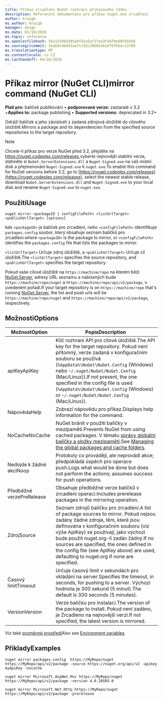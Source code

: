 ```yaml
---
title: Příkaz zrcadlení NuGet rozhraní příkazového řádku
description: Referenční dokumentace pro příkaz nuget.exe zrcadlení
author: kraigb
ms.author: kraigb
manager: douge
ms.date: 01/18/2018
ms.topic: reference
ms.openlocfilehash: 5ba13196d385abf42a5af2faa3fe6f0e80fb59d8
ms.sourcegitcommit: 3eab9c4dd41ea7ccd2c28bb5ab16f6fbbec13708
ms.translationtype: MT
ms.contentlocale: cs-CZ
ms.lasthandoff: 04/26/2018
---
```

# <a name="mirror-command-nuget-cli"></a><span data-ttu-id="a8ca3-103">Příkaz mirror (NuGet CLI)</span><span class="sxs-lookup"><span data-stu-id="a8ca3-103">mirror command (NuGet CLI)</span></span>

<span data-ttu-id="a8ca3-104">**Platí pro:** balíček publikování &bullet; **podporované verze:** zastaralé v 3.2 +</span><span class="sxs-lookup"><span data-stu-id="a8ca3-104">**Applies to:** package publishing &bullet; **Supported versions:** deprecated in 3.2+</span></span>

<span data-ttu-id="a8ca3-105">Odráží balíček a jeho závislosti z zadaná zdrojová úložiště do cílového úložiště.</span><span class="sxs-lookup"><span data-stu-id="a8ca3-105">Mirrors a package and its dependencies from the specified source repositories to the target repository.</span></span>

> [!NOTE]
> <span data-ttu-id="a8ca3-106">Chcete-li příkaz pro verze NuGet před 3.2, přejděte na [ https://nuget.codeplex.com/releases ](https://nuget.codeplex.com/releases)vyberte nejnovější stabilní verze, stáhněte si `NuGet.ServerExtensions.dll` a `Nuget-Signed.exe` na váš místní disk a přejmenování `Nuget-Signed.exe` k `nuget.exe`.</span><span class="sxs-lookup"><span data-stu-id="a8ca3-106">To enable this command for NuGet versions before 3.2, go to [https://nuget.codeplex.com/releases](https://nuget.codeplex.com/releases), select the newest stable release, download `NuGet.ServerExtensions.dll` and `Nuget-Signed.exe` to your local disk and rename `Nuget-Signed.exe` to `nuget.exe`.</span></span>

## <a name="usage"></a><span data-ttu-id="a8ca3-107">Použití</span><span class="sxs-lookup"><span data-stu-id="a8ca3-107">Usage</span></span>

```cli
nuget mirror <packageID | configFilePath> <listUrlTarget> <publishUrlTarget> [options]
```

<span data-ttu-id="a8ca3-108">kde `<packageID>` je balíček pro zrcadlení, nebo `<configFilePath>` identifikuje `packages.config` soubor, který obsahuje seznam balíčků pro zrcadlení.</span><span class="sxs-lookup"><span data-stu-id="a8ca3-108">where `<packageID>` is the package to mirror, or `<configFilePath>` identifies the `packages.config` file that lists the packages to mirror.</span></span>

<span data-ttu-id="a8ca3-109">`<listUrlTarget>` Určuje zdroj úložiště, a `<publishUrlTarget>` Určuje cíl úložiště.</span><span class="sxs-lookup"><span data-stu-id="a8ca3-109">The `<listUrlTarget>` specifies the source repository, and `<publishUrlTarget>` specifies the target repository.</span></span>

<span data-ttu-id="a8ca3-110">Pokud vaše cílové úložiště na `https://machine/repo` na kterém běží [NuGet.Server](../hosting-packages/nuget-server.md), adresy URL seznamu a nabízených bude `https://machine/repo/nuget` a `https://machine/repo/api/v2/package`, v uvedeném pořadí.</span><span class="sxs-lookup"><span data-stu-id="a8ca3-110">If your target repository is on `https://machine/repo` that's running [NuGet.Server](../hosting-packages/nuget-server.md), the list and push urls will be `https://machine/repo/nuget` and `https://machine/repo/api/v2/package`, respectively.</span></span>

## <a name="options"></a><span data-ttu-id="a8ca3-111">Možnosti</span><span class="sxs-lookup"><span data-stu-id="a8ca3-111">Options</span></span>

| <span data-ttu-id="a8ca3-112">Možnost</span><span class="sxs-lookup"><span data-stu-id="a8ca3-112">Option</span></span> | <span data-ttu-id="a8ca3-113">Popis</span><span class="sxs-lookup"><span data-stu-id="a8ca3-113">Description</span></span> |
| --- | --- |
| <span data-ttu-id="a8ca3-114">apiKey</span><span class="sxs-lookup"><span data-stu-id="a8ca3-114">ApiKey</span></span> | <span data-ttu-id="a8ca3-115">Klíč rozhraní API pro cílové úložiště.</span><span class="sxs-lookup"><span data-stu-id="a8ca3-115">The API key for the target repository.</span></span> <span data-ttu-id="a8ca3-116">Pokud není přítomný, verze zadaná v konfiguračním souboru se používá (`%AppData%\NuGet\NuGet.Config` (Windows) nebo `~/.nuget/NuGet/NuGet.Config` (Mac/Linux)).</span><span class="sxs-lookup"><span data-stu-id="a8ca3-116">If not present,  the one specified in the config file is used (`%AppData%\NuGet\NuGet.Config` (Windows) or `~/.nuget/NuGet/NuGet.Config` (Mac/Linux)).</span></span> |
| <span data-ttu-id="a8ca3-117">Nápověda</span><span class="sxs-lookup"><span data-stu-id="a8ca3-117">Help</span></span> | <span data-ttu-id="a8ca3-118">Zobrazí nápovědu pro příkaz.</span><span class="sxs-lookup"><span data-stu-id="a8ca3-118">Displays help information for the command.</span></span> |
| <span data-ttu-id="a8ca3-119">NoCache</span><span class="sxs-lookup"><span data-stu-id="a8ca3-119">NoCache</span></span> | <span data-ttu-id="a8ca3-120">NuGet bránit v použití balíčky v mezipaměti.</span><span class="sxs-lookup"><span data-stu-id="a8ca3-120">Prevents NuGet from using cached packages.</span></span> <span data-ttu-id="a8ca3-121">V tématu [správy globální balíčky a složky mezipaměti](../consume-packages/managing-the-global-packages-and-cache-folders.md).</span><span class="sxs-lookup"><span data-stu-id="a8ca3-121">See [Managing the global packages and cache folders](../consume-packages/managing-the-global-packages-and-cache-folders.md).</span></span> |
| <span data-ttu-id="a8ca3-122">Nedojde k žádné akci</span><span class="sxs-lookup"><span data-stu-id="a8ca3-122">Noop</span></span> | <span data-ttu-id="a8ca3-123">Protokoly co provádějí, ale neprovádí akce; předpokládá úspěch pro operace push.</span><span class="sxs-lookup"><span data-stu-id="a8ca3-123">Logs what would be done but does not perform the actions; assumes success for push operations.</span></span> |
| <span data-ttu-id="a8ca3-124">Předběžné verze</span><span class="sxs-lookup"><span data-stu-id="a8ca3-124">PreRelease</span></span> | <span data-ttu-id="a8ca3-125">Obsahuje předběžné verze balíčků v zrcadlení operaci.</span><span class="sxs-lookup"><span data-stu-id="a8ca3-125">Includes prerelease packages in the mirroring operation.</span></span> |
| <span data-ttu-id="a8ca3-126">Zdroj</span><span class="sxs-lookup"><span data-stu-id="a8ca3-126">Source</span></span> | <span data-ttu-id="a8ca3-127">Seznam zdrojů balíčku pro zrcadlení.</span><span class="sxs-lookup"><span data-stu-id="a8ca3-127">A list of package sources to mirror.</span></span> <span data-ttu-id="a8ca3-128">Pokud nejsou zadány žádné zdroje, těm, které jsou definována v konfiguračním souboru (viz výše ApiKey) se používají, jako výchozí bude použit nuget.org-li zadán žádný.</span><span class="sxs-lookup"><span data-stu-id="a8ca3-128">If no sources are specified, the ones defined in the config file (see ApiKey above) are used, defaulting to nuget.org if none are specified.</span></span> |
| <span data-ttu-id="a8ca3-129">Časový limit</span><span class="sxs-lookup"><span data-stu-id="a8ca3-129">Timeout</span></span> | <span data-ttu-id="a8ca3-130">Určuje časový limit v sekundách pro vkládání na server.</span><span class="sxs-lookup"><span data-stu-id="a8ca3-130">Specifies the timeout, in seconds, for pushing to a server.</span></span> <span data-ttu-id="a8ca3-131">Výchozí hodnota je 300 sekund (5 minut).</span><span class="sxs-lookup"><span data-stu-id="a8ca3-131">The default is 300 seconds (5 minutes).</span></span> |
| <span data-ttu-id="a8ca3-132">Version</span><span class="sxs-lookup"><span data-stu-id="a8ca3-132">Version</span></span> | <span data-ttu-id="a8ca3-133">Verze balíčku pro instalaci.</span><span class="sxs-lookup"><span data-stu-id="a8ca3-133">The version of the package to install.</span></span> <span data-ttu-id="a8ca3-134">Pokud není zadáno, je Zrcadleno na nejnovější verzi.</span><span class="sxs-lookup"><span data-stu-id="a8ca3-134">If not specified, the latest version is mirrored.</span></span> |

<span data-ttu-id="a8ca3-135">Viz také [proměnné prostředí](cli-ref-environment-variables.md)</span><span class="sxs-lookup"><span data-stu-id="a8ca3-135">Also see [Environment variables](cli-ref-environment-variables.md)</span></span>

## <a name="examples"></a><span data-ttu-id="a8ca3-136">Příklady</span><span class="sxs-lookup"><span data-stu-id="a8ca3-136">Examples</span></span>

```cli
nuget mirror packages.config  https://MyRepo/nuget https://MyRepo/api/v2/package -source https://nuget.org/api/v2 -apikey myApiKey -nocache

nuget mirror Microsoft.AspNet.Mvc https://MyRepo/nuget https://MyRepo/api/v2/package -version 4.0.20505.0

nuget mirror Microsoft.Net.Http https://MyRepo/nuget https://MyRepo/api/v2/package -prerelease
```
